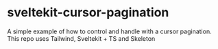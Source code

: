 # sveltekit-cursor-pagination
A simple example of how to control and handle with a cursor pagination. This repo uses Tailwind, Sveltekit + TS and Skeleton
